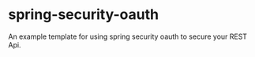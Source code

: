 # spring-security-oauth
An example template for using spring security oauth to secure your REST Api.
